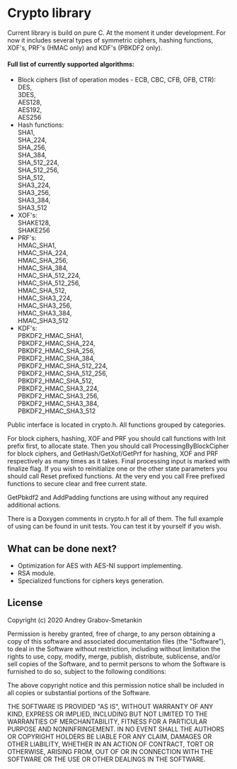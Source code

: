 # Crypto library

Current library is build on pure C.
At the moment it under development.
For now it includes several types of symmetric ciphers, hashing functions, XOF's, PRF's (HMAC only) and KDF's (PBKDF2 only).

#### Full list of currently supported algorithms:
* Block ciphers (list of operation modes - ECB, CBC, CFB, OFB, CTR):\
	DES,\
	3DES,\
	AES128,\
	AES192,\
	AES256
* Hash functions:\
	SHA1,\
	SHA_224,\
	SHA_256,\
	SHA_384,\
	SHA_512_224,\
	SHA_512_256,\
	SHA_512,\
	SHA3_224,\
	SHA3_256,\
	SHA3_384,\
	SHA3_512
* XOF's:\
	SHAKE128,\
	SHAKE256
* PRF's:\
	HMAC_SHA1,\
	HMAC_SHA_224,\
	HMAC_SHA_256,\
	HMAC_SHA_384,\
	HMAC_SHA_512_224,\
	HMAC_SHA_512_256,\
	HMAC_SHA_512,\
	HMAC_SHA3_224,\
	HMAC_SHA3_256,\
	HMAC_SHA3_384,\
	HMAC_SHA3_512
* KDF's:\
	PBKDF2_HMAC_SHA1,\
	PBKDF2_HMAC_SHA_224,\
	PBKDF2_HMAC_SHA_256,\
	PBKDF2_HMAC_SHA_384,\
	PBKDF2_HMAC_SHA_512_224,\
	PBKDF2_HMAC_SHA_512_256,\
	PBKDF2_HMAC_SHA_512,\
	PBKDF2_HMAC_SHA3_224,\
	PBKDF2_HMAC_SHA3_256,\
	PBKDF2_HMAC_SHA3_384,\
	PBKDF2_HMAC_SHA3_512
		
Public interface is located in crypto.h.
All functions grouped by categories.

For block ciphers, hashing, XOF and PRF you should call functions with Init prefix first, to allocate state.
Then you should call ProcessingByBlockCipher for block ciphers, and GetHash/GetXof/GetPrf for hashing, XOF and PRF respectively as many times as it takes.
Final processing input is marked with finalize flag.
If you wish to reinitialize one or the other state parameters you should call Reset prefixed functions.
At the very end you call Free prefixed functions to secure clear and free current state.

GetPbkdf2 and AddPadding functions are using without any required additional actions.

There is a Doxygen comments in crypto.h for all of them.
The full example of using can be found in unit tests.
You can test it by yourself if you wish.

## What can be done next?
- Optimization for AES with AES-NI support implementing.
- RSA module.
- Specialized functions for ciphers keys generation.

## License

Copyright (c) 2020 Andrey Grabov-Smetankin

Permission is hereby granted, free of charge, to any person
obtaining a copy of this software and associated documentation
files (the "Software"), to deal in the Software without
restriction, including without limitation the rights to use,
copy, modify, merge, publish, distribute, sublicense, and/or sell
copies of the Software, and to permit persons to whom the
Software is furnished to do so, subject to the following
conditions:

The above copyright notice and this permission notice shall be
included in all copies or substantial portions of the Software.

THE SOFTWARE IS PROVIDED "AS IS", WITHOUT WARRANTY OF ANY KIND,
EXPRESS OR IMPLIED, INCLUDING BUT NOT LIMITED TO THE WARRANTIES
OF MERCHANTABILITY, FITNESS FOR A PARTICULAR PURPOSE AND
NONINFRINGEMENT. IN NO EVENT SHALL THE AUTHORS OR COPYRIGHT
HOLDERS BE LIABLE FOR ANY CLAIM, DAMAGES OR OTHER LIABILITY,
WHETHER IN AN ACTION OF CONTRACT, TORT OR OTHERWISE, ARISING
FROM, OUT OF OR IN CONNECTION WITH THE SOFTWARE OR THE USE OR
OTHER DEALINGS IN THE SOFTWARE.
